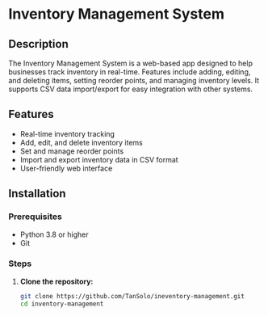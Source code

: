 # Inventory Management System

## Description
The Inventory Management System is a web-based app designed to help businesses track inventory in real-time. Features include adding, editing, and deleting items, setting reorder points, and managing inventory levels. It supports CSV data import/export for easy integration with other systems.

## Features
- Real-time inventory tracking
- Add, edit, and delete inventory items
- Set and manage reorder points
- Import and export inventory data in CSV format
- User-friendly web interface

## Installation

### Prerequisites
- Python 3.8 or higher
- Git

### Steps
1. **Clone the repository:**
   ```bash
   git clone https://github.com/TanSolo/ineventory-management.git
   cd inventory-management
